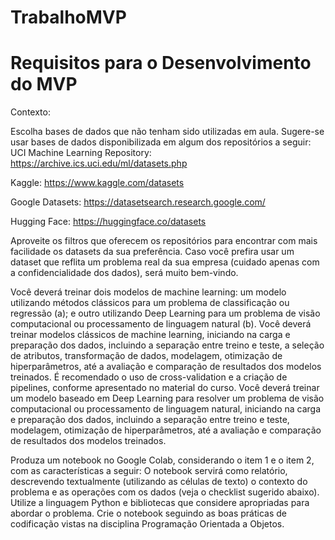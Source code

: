 # TrabalhoMVP
# Requisitos para o Desenvolvimento do MVP

Contexto:

Escolha bases de dados que não tenham sido utilizadas em aula. Sugere-se usar bases de dados disponibilizada em algum dos repositórios a seguir:
UCI Machine Learning Repository: https://archive.ics.uci.edu/ml/datasets.php

Kaggle: https://www.kaggle.com/datasets

Google Datasets: https://datasetsearch.research.google.com/

Hugging Face: https://huggingface.co/datasets

Aproveite os filtros que oferecem os repositórios para encontrar com mais facilidade os datasets da sua preferência. Caso você prefira usar um dataset que reflita um problema real da sua empresa (cuidado apenas com a confidencialidade dos dados), será muito bem-vindo.

Você deverá treinar dois modelos de machine learning: um modelo utilizando métodos clássicos para um problema de classificação ou regressão (a); e outro utilizando Deep Learning para um problema de visão computacional ou processamento de linguagem natural (b).
Você deverá treinar modelos clássicos de machine learning, iniciando na carga e preparação dos dados, incluindo a separação entre treino e teste, a seleção de atributos, transformação de dados, modelagem, otimização de hiperparâmetros, até a avaliação e comparação de resultados dos modelos treinados. É recomendado o uso de cross-validation e a criação de pipelines, conforme apresentado no material do curso. Você deverá treinar um modelo baseado em Deep Learning para resolver um problema de visão computacional ou processamento de linguagem natural, iniciando na carga e preparação dos dados, incluindo a separação entre treino e teste, modelagem, otimização de hiperparâmetros, até a avaliação e comparação de resultados dos modelos treinados.

Produza um notebook no Google Colab, considerando o item 1 e o item 2, com as características a seguir:
O notebook servirá como relatório, descrevendo textualmente (utilizando as células de texto) o contexto do problema e as operações com os dados (veja o checklist sugerido abaixo). Utilize a linguagem Python e bibliotecas que considere apropriadas para abordar o problema. Crie o notebook seguindo as boas práticas de codificação vistas na disciplina Programação Orientada a Objetos.
